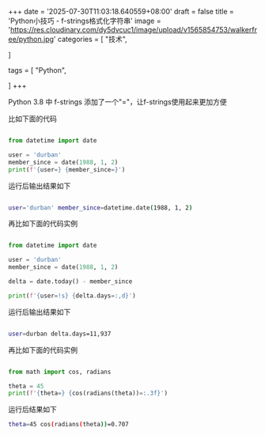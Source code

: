 +++
date = '2025-07-30T11:03:18.640559+08:00'
draft = false
title = 'Python小技巧 - f-strings格式化字符串'
image = 'https://res.cloudinary.com/dy5dvcuc1/image/upload/v1565854753/walkerfree/python.jpg'
categories = [
    "技术",

]

tags = [
    "Python",

]
+++

Python 3.8 中 f-strings 添加了一个"="，让f-strings使用起来更加方便

比如下面的代码

```python

from datetime import date

user = 'durban'
member_since = date(1988, 1, 2)
print(f'{user=} {member_since=}')
```

运行后输出结果如下

```bash

user='durban' member_since=datetime.date(1988, 1, 2)
```

再比如下面的代码实例

```python

from datetime import date

user = 'durban'
member_since = date(1988, 1, 2)

delta = date.today() - member_since

print(f'{user=!s} {delta.days=:,d}')
```

运行后输出结果如下

```bash

user=durban delta.days=11,937
```

再比如下面的代码实例

```python

from math import cos, radians

theta = 45
print(f'{theta=} {cos(radians(theta))=:.3f}')
```

运行后结果如下

```bash
theta=45 cos(radians(theta))=0.707
```
